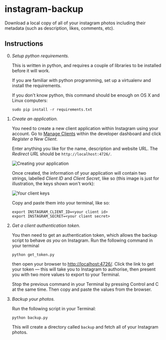 instagram-backup
================

Download a local copy of all of your instagram photos including their metadata
(such as description, likes, comments, etc).

## Instructions

0.  *Setup python requirements.*

    This is written in python, and requires a couple of libraries to be
    installed before it will work.

    If you are familiar with python programming, set up a virtualenv and
    install the requirements.

    If you don't know python, this command should be enough on OS X and Linux
    computers:

    ```
    sudo pip install -r requirements.txt
    ```

1.  *Create an application.*

    You need to create a new client application within Instagram using your
    account. Go to [Manage Clients][mc] within the developer dashboard and
    click *Register a New Client*.

    Enter anything you like for the name, description and website URL.
    The *Redirect URL* should be `http://localhost:4726/`.

    ![Creating your application](https://raw.github.com/norm/instagram-backup/master/create.png)

    Once created, the information of your application will contain two
    strings, labelled *Client ID* and *Client Secret*, like so (this image is
    just for illustration, the keys shown won't work):

    ![Your client keys](https://raw.github.com/norm/instagram-backup/master/keys.png)

    Copy and paste them into your terminal, like so:

    ```
    export INSTAGRAM_CLIENT_ID=<your client id>
    export INSTAGRAM_SECRET=<your client secret>
    ```

[mc]:https://instagram.com/developer/clients/manage/


2.  *Get a client authentication token.*

    You then need to get an authentication token, which allows the backup
    script to behave *as you* on Instagram. Run the following command in
    your terminal

    ```
    python get_token.py
    ```

    then open your browser to <http://localhost:4726/>. Click the link
    to get your token — this will take you to Instagram to authorise,
    then present you with two more values to export to your Terminal.

    Stop the previous command in your Terminal by pressing Control and C at
    the same time. Then copy and paste the values from the browser.


3.  *Backup your photos.*

    Run the following script in your Terminal:

    ```
    python backup.py
    ```

    This will create a directory called `backup` and fetch all of your
    Instagram photos.
